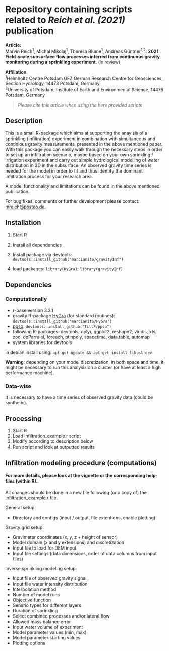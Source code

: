 Repository containing scripts related to _Reich et al. (2021)_ publication
======================================================================
**Article:**  
Marvin Reich<sup>1</sup>, Michal Mikolaj<sup>1</sup>, Theresa Blume<sup>1</sup>, Andreas Güntner<sup>1,2</sup>: **2021**. **Field-scale subsurface flow processes inferred from continuous gravity monitoring during a sprinkling experiment**, (in review)

**Affiliation**  
<sup>1</sup>Helmholtz Centre Potsdam GFZ German Research Centre for Geosciences, Section Hydrology, 14473 Potsdam, Germany  
<sup>2</sup>University of Potsdam, Institute of Earth and Environmental Science, 14476 Potsdam, Germany
> _Please cite this article when using the here provided scripts_

## Description

This is a small R-package which aims at supporting the anaylsis of a sprinkling (infiltration) experiment in
combination with simultaneous and continious gravity measurements, 
presented in the above mentioned paper.
With this package you can easily walk through the necessary steps in order to set up an infiltration scenario,
maybe based on your own sprinkling / irrigation experiment and carry out simple hydrological modelling of water distribution
in 3D in the subsurface.
An observed gravity time series is needed for the model in order to fit and thus identify
the dominant infiltration process for your research area.

A model functionality and limitations can be found in the above mentioned publication.


For bug fixes, comments or further development please contact: mreich@posteo.de.

## Installation

1. Start R

2. Install all dependencies

3. Install package via devtools: 
`devtools::install_github("marcianito/gravityInf")`

4. load packages: 
`library(HyGra)`; 
`library(gravityInf)`

## Dependencies

### Computationally
* r-base version 3.3.1
* gravity R-package [HyGra](http://github.com/marcianito/HyGra) (for standard routines): `devtools::install_github("marcianito/HyGra")`
* [ppso](http://github.com/TillF/ppso): `devtools::install_github("TillF/ppso")`
* following R-packages: devtools, dplyr, ggplot2, reshape2, viridis, xts, zoo, doParralel, foreach, ptinpoly, spacetime, data.table, automap
* system libraries for devtools

in debian install using: 
`apt-get update && apt-get install libssl-dev`

**Warning**: depending on your model discretization, in both space and time, it might be
necessary to run this analysis on a cluster (or have at least a high performance machine).

### Data-wise
It is necessary to have a time series of observed gravity data (could be synthetic).

## Processing

1. Start R
2. Load infiltration_example.r script
3. Modify according to description below
4. Run script and look at outputted results

## Infiltration modeling procedure (computations)
#### For more details, please look at the vignette or the corresponding help-files (within R).

All changes should be done in a new file following (or a copy of) the infiltration_example.r file.

General setup:

* Directory and configs (input / output, file extentions, enable plotting)

Gravity grid setup: 

* Gravimeter coordinates (x, y, z + height of sensor)
* Model domain (x and y extensions) and discretization
* Input file to load for DEM input
* Input file settings (data dimensions, order of data columns from input files)

Inverse sprinkling modeling setup:

* Input file of observed gravity signal
* Input file water intensity distribution
* Interpolation method
* Number of model runs
* Objective function
* Senario types for different layers
* Duration of sprinkling
* Select combined processes and/or lateral flow
* Allowed mass balance error
* Input water volume of experiment
* Model parameter values (min, max)
* Model parameter starting values
* Plotting options


